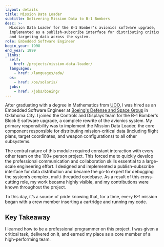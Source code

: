 ```yaml
---
layout: details
title: Mission Data Loader
subtitle: Delivering Mission Data to B-1 Bombers
desc: >-
  Mission Data Loader for the B-1 Bomber's avionics software upgrade,
  implemented as a publish-subscribe interface for distributing critical flight
  and targeting data across the system.
role: Embedded Software Engineer
begin_year: 1998
end_year: 1999
_links:
  self:
    href: /projects/mission-data-loader/
  languages:
    - href: /languages/ada/
  os:
    - href: /os/solaris/
  jobs:
    - href: /jobs/boeing/
---
```


After graduating with a degree in Mathematics from [UCO](/schools/uco/), I was hired as an Embedded Software Engineer at [Boeing's Defense and Space Group](/jobs/boeing/) in Oklahoma City. I joined the Controls and Displays team for the B-1 Bomber's Block E software upgrade, a complete rewrite of the avionics system. My primary responsibility was to implement the Mission Data Loader, the core component responsible for distributing mission-critical data (including flight plans, target coordinates, and weapon configurations) to all other subsystems.

The central nature of this module required constant interaction with every other team on the 100+ person project. This forced me to quickly develop the professional communication and collaboration skills essential to a large-scale engineering effort. I designed and implemented a publish-subscribe interface for data distribution and became the go-to expert for debugging the system’s complex, multi-threaded codebase. As a result of this cross-cutting role, my work became highly visible, and my contributions were known throughout the project.

To this day, it’s a source of pride knowing that, for a time, every B-1 mission began with a crew member inserting a cartridge and running my code.

## Key Takeaway

I learned how to be a professional programmer on this project. I was given a critical task, delivered on it, and earned my place as a core member of a high-performing team.
